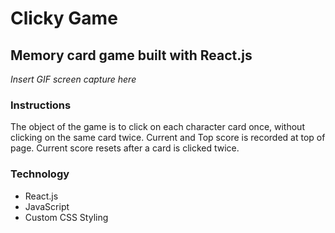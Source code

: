 # Clicky Game

## Memory card game built with React.js ##

*Insert GIF screen capture here*

### Instructions ###
The object of the game is to click on each character card once, without clicking on the same card twice. Current and Top score is recorded at top of page. Current score resets after a card is clicked twice.

### Technology ###
- React.js
- JavaScript
- Custom CSS Styling